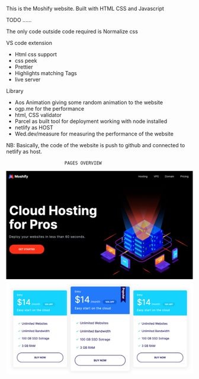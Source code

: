 This is the Moshify website. Built with HTML CSS and Javascript

TODO ......

The only code outside code required is Normalize css

VS code extension

- Html css support
- css peek
- Prettier
- Highlights matching Tags
- live server

Library

- Aos Animation giving some random animation to the website
- ogp.me for the performance
- html, CSS validator
- Parcel as built tool for deployment working with node installed
- netlify as HOST
- Wed.dev/measure for measuring the performance of the website

NB: Basically, the code of the website is push to github and connected to netlify as host.

                          PAGES OVERVIEW

![Header](https://github.com/levisstrauss/Moshify-website/blob/2108c196e84ba614e8b55b69c6aaacb4d807662d/images/Header.png)
![Aside](https://github.com/levisstrauss/Moshify-website/blob/2108c196e84ba614e8b55b69c6aaacb4d807662d/images/Aside.png)

